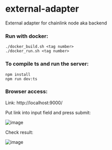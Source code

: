 # external-adapter
External adapter for chainlink node aka backend

### Run with docker:

  ```
  ./docker_build.sh <tag number>
  ./docker_run.sh <tag number>
  ```

### To compile ts and run the server:

  ```
  npm install
  npm run dev:ts
  ```

### Browser access:
Link: http://localhost:9000/

Put link into input field and press submit:

![image](https://user-images.githubusercontent.com/51874367/214381212-deaa8934-56d8-4b62-b314-d0761800a49e.png)

Check result: 

![image](https://user-images.githubusercontent.com/51874367/214381404-d4075793-dd26-4213-8088-a72427bfcb0c.png)
